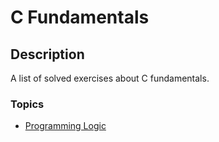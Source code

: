 # C Fundamentals

## Description
A list of solved exercises about C fundamentals.

### Topics

- [Programming Logic](./programming_logic/)